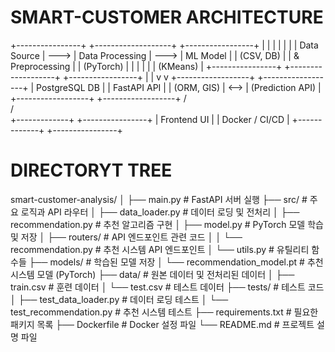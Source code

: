 # SMART-CUSTOMER ARCHITECTURE

+----------------+       +-------------------+      +-----------------+
|                |       |                   |      |                 |
|  Data Source   | --->  |   Data Processing  | ---> |   ML Model      |
|  (CSV, DB)     |       |   & Preprocessing  |      |   (PyTorch)     |
|                |       |                   |      |   (KMeans)      |
+----------------+       +-------------------+      +-----------------+
                                  |                        |
                                  v                        v
                            +------------------+     +------------------+
                            |   PostgreSQL DB  |     |    FastAPI API   |
                            |  (ORM, GIS)      | <--> | (Prediction API) |
                            +------------------+     +------------------+
                                                     /      \
                                                    /        \
                                          +-------------+   +----------------+
                                          | Frontend UI |   | Docker / CI/CD |
                                          +-------------+   +----------------+

# DIRECTORYT TREE

smart-customer-analysis/
│
├── main.py                 # FastAPI 서버 실행
├── src/                    # 주요 로직과 API 라우터
│   ├── data_loader.py      # 데이터 로딩 및 전처리
│   ├── recommendation.py  # 추천 알고리즘 구현
│   ├── model.py           # PyTorch 모델 학습 및 저장
│   ├── routers/             # API 엔드포인트 관련 코드
│   │   └── recommendation.py # 추천 시스템 API 엔드포인트
│   └── utils.py           # 유틸리티 함수들
├── models/                 # 학습된 모델 저장
│   └── recommendation_model.pt  # 추천 시스템 모델 (PyTorch)
├── data/                   # 원본 데이터 및 전처리된 데이터
│   ├── train.csv           # 훈련 데이터
│   └── test.csv            # 테스트 데이터
├── tests/                  # 테스트 코드
│   ├── test_data_loader.py # 데이터 로딩 테스트
│   └── test_recommendation.py  # 추천 시스템 테스트
├── requirements.txt        # 필요한 패키지 목록
├── Dockerfile              # Docker 설정 파일
└── README.md               # 프로젝트 설명 파일